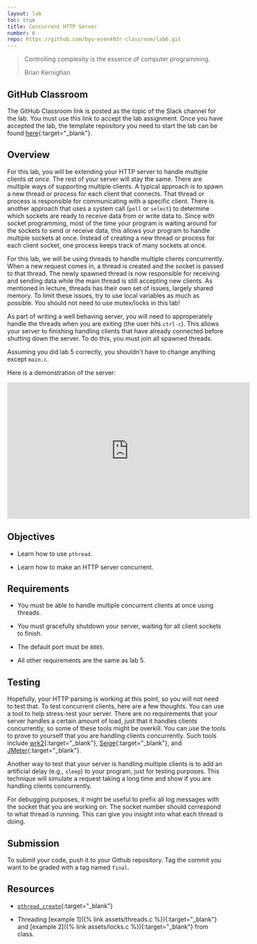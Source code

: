 ```yaml
---
layout: lab
toc: true
title: Concurrent HTTP Server
number: 6
repo: https://github.com/byu-ecen493r-classroom/lab6.git
---
```


> Controlling complexity is the essence of computer programming.
> 
> Brian Kernighan

## GitHub Classroom

The GitHub Classroom link is posted as the topic of the Slack channel for the lab. You must use this link to accept the lab assignment. Once you have accepted the lab, the template repository you need to start the lab can be found [here](https://github.com/byu-ecen493r-classroom/lab6.git){:target="_blank"}.

## Overview

For this lab, you will be extending your HTTP server to handle multiple clients _at once_. The rest of your server will stay the same. There are multiple ways of supporting multiple clients. A typical approach is to spawn a new thread or process for each client that connects. That thread or process is responsible for communicating with a specific client. There is another approach that uses a system call (`poll` or `select`) to determine which sockets are ready to receive data from or write data to. Since with socket programming, most of the time your program is waiting around for the sockets to send or receive data, this allows your program to handle multiple sockets at once. Instead of creating a new thread or process for each client socket, one process keeps track of many sockets at once.

For this lab, we will be using threads to handle multiple clients concurrently. When a new request comes in, a thread is created and the socket is passed to that thread. The newly spawned thread is now responsible for receiving and sending data while the main thread is still accepting new clients. As mentioned in lecture, threads has their own set of issues, largely shared memory. To limit these issues, try to use local variables as much as possible. You should not need to use mutex/locks in this lab!

As part of writing a well behaving server, you will need to approperately handle the threads when you are exiting (the user hits `ctrl-c`). This allows your server to finishing handling clients that have already connected before shutting down the server. To do this, you must join all spawned threads.

Assuming you did lab 5 correctly, you shouldn't have to change anything except `main.c`.

Here is a demonstration of the server:

<iframe width="560" height="315" src="https://www.youtube-nocookie.com/embed/dnDi3XXLFpE" frameborder="0" allow="accelerometer; autoplay; encrypted-media; gyroscope; picture-in-picture" allowfullscreen></iframe>

## Objectives

- Learn how to use `pthread`.

- Learn how to make an HTTP server concurrent.


## Requirements

- You must be able to handle multiple concurrent clients at once using threads.

- You must gracefully shutdown your server, waiting for all client sockets to finish.

- The default port must be `8085`.

- All other requirements are the same as lab 5.
 

## Testing

Hopefully, your HTTP parsing is working at this point, so you will not need to test that. To test concurrent clients, here are a few thoughts. You can use a tool to help stress-test your server. There are no requirements that your server handles a certain amount of load, just that it handles clients concurrently, so some of these tools might be overkill. You can use the tools to prove to yourself that you are handling clients concurrently. Such tools include [wrk2](https://github.com/giltene/wrk2){:target="_blank"}, [Seige](https://www.joedog.org/siege-home/){:target="_blank"}, and [JMeter](https://jmeter.apache.org){:target="_blank"}.

Another way to test that your server is handling multiple clients is to add an artificial delay (e.g., `sleep`) to your program, just for testing purposes. This technique will simulate a request taking a long time and show if you are handling clients concurrently.

For debugging purposes, it might be useful to prefix all log messages with the socket that you are working on. The socket number should correspond to what thread is running. This can give you insight into what each thread is doing.


## Submission

To submit your code, push it to your Github repository. Tag the commit you want to be graded with a tag named `final`.


## Resources

- [`pthread_create`](https://linux.die.net/man/3/pthread_create){:target="_blank"}

- Threading [example 1]({% link assets/threads.c %}){:target="_blank"} and [example 2]({% link assets/locks.c %}){:target="_blank"} from class.
